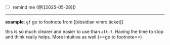 - [ ] remind me (@[[2025-05-28]])
___

**example**: `gf` go to footnote from [[obsidian vimrc ticket]]

this is so much clearer and easier to use than `alt-f`. Having the time to stop and think really helps. More intuitive as well (==go to footnote==)